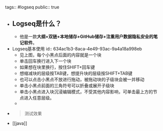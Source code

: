 tags:: #logseq
public:: true

- ## **Logseq是什么？**
	- 他是一款**大纲+双链+本地储存+GitHub储存+注重用户数据隐私安全的笔记软件**。
- Logseq基本使用
  id:: 634ac1b3-8aca-4e49-93ac-9a4a18a998eb
	- 见上图，每个小黑点后面的内容就是一个块
	- 单击回车换行进入下一个块
	- 如果想在块里换行，按住SHIFT+回车键
	- 想缩减块的层级按TAB键，想提升块的层级按SHIFT+TAB键
	- 也可以点击小黑点不放进行拖动，被拖动块的子级块会被一并移动
	- 单击小黑点前面的三角符号可以折叠或展开子级块
	- 单击小黑点进入块沉浸编辑模式，不受其他内容影响，可单击最上方的节点进入任意层级。
	-
- > 测试效果
- [[java]]